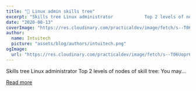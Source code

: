 ```yaml
---
title: "🐧 Linux admin skills tree"
excerpt: "Skills tree Linux administrator            Top 2 levels of nodes of skill tree:    You may..."
date: "2020-08-13"
coverImage: "https://res.cloudinary.com/practicaldev/image/fetch/s--T06Uopr6--/c_imagga_scale,f_auto,fl_progressive,h_420,q_auto,w_1000/https://dev-to-uploads.s3.amazonaws.com/i/2e4mrpqgqp5njikrhd8l.jpeg"
author:
  name: Intuitech
  picture: "assets/blog/authors/intuitech.png"
ogImage:
  url: "https://res.cloudinary.com/practicaldev/image/fetch/s--T06Uopr6--/c_imagga_scale,f_auto,fl_progressive,h_420,q_auto,w_1000/https://dev-to-uploads.s3.amazonaws.com/i/2e4mrpqgqp5njikrhd8l.jpeg"
---
```


Skills tree Linux administrator            Top 2 levels of nodes of skill tree:    You may...

[Read more](https://dev.to/roadmaps/linux-admin-skills-tree-137l)
